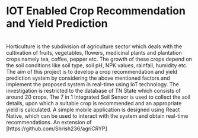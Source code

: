 # IOT Enabled Crop Recommendation and Yield Prediction
</br>
Horticulture is the subdivision of agriculture sector which deals with the
cultivation of fruits, vegetables, flowers, medicinal plants and plantation crops
namely tea, coffee, pepper etc. The growth of these crops depend on the soil
conditions like soil type, soil pH, NPK values, rainfall, humidity etc. The aim of
this project is to develop a crop recommendation and yield prediction system by
considering the above mentioned factors and implement the proposed system in
real-time using IoT technology.
The investigation is restricted to the database of TN State which consists of
around 20 crops. The 7 in 1 Integrated Soil Sensor is used to collect the soil
details, upon which a suitable crop is recommended and an appropriate yield is
calculated. A simple mobile application is designed using React Native, which
can be used to interact with the system and obtain real-time recommendations.
An extension of [https://github.com/Shrish236/agriCRYP]
